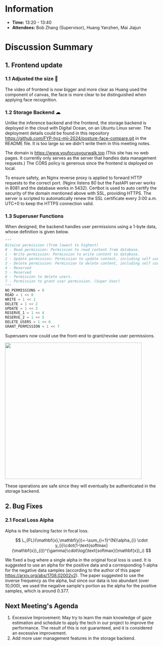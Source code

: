 # Information
- **Time:** 13:20 - 13:40
- **Attendees:** Bob Zhang (Supervisor), Huang Yanzhen, Mai Jiajun
# Discussion Summary

## 1. Frontend update
### 1.1 Adjusted the size 🎨
The video of frontend is now bigger and more clear as Huang used the component of canvas, the face is more clear to be distinguished when applying face recognition.

### 1.2 Storage Backend ☁
Unlike the inference backend and the frontend, the storage backend is deployed in the cloud with Digital Ocean, on an Ubuntu Linux server. The deployment details could be found in this repository https://github.com/FYP-hyz-mjj-2024/posture-face-compare.git in the README file. It is too large so we didn't write them in this meeting notes.

The domain is https://www.youfocusyourwalk.top (This site has no web pages. It currently only serves as the server that handles data management requests.) The CORS policy is generous since the frontend is deployed on local.

To ensure safety, an Nginx reverse proxy is applied to forward HTTP requests to the correct port. (Nginx listens 80 but the FastAPI server works in 8081 and the database works in 5432). Certbot is used to auto certify the security of the domain mentioned above with SSL, providing HTTPS. The server is scripted to automatically renew the SSL certificate every 3:00 a.m. UTC+0 to keep the HTTPS connection valid.

### 1.3 Superuser Functions
When designed, the backend handles user permissions using a 1-byte data, whose definition is given below.

```python
"""  
Bitwise permission (from lowest to highest)  
0 - Read permission: Permission to read content from database.  
1 - Write permission: Permission to write content to database.  
2 - Update permission: Permission to update content, including self user profile to database.  
3 - Delete permission: Permission to delete content, including self user profile from database.  
4 - Reserved  
5 - Reserved  
6 - Permission to delete users.  
7 - Permission to grant user permission. (Super User)  
"""  
NO_PERMISSIONS = 0  
READ = 1 << 0  
WRITE = 1 << 1  
DELETE = 1 << 2  
UPDATE = 1 << 3  
RESERVE_1 = 1 << 4  
RESERVE_2 = 1 << 5  
DELETE_USERS = 1 << 6  
GRANT_PERMISSION = 1 << 7
```

Superusers now could use the front-end to grant/revoke user permissions.

<img src="https://s2.loli.net/2025/04/01/sJ4r5CkeyTjm8FV.png" width="450px">

These operations are safe since they will eventually be authenticated in the storage backend.

## 2. Bug Fixes
### 2.1 Focal Loss Alpha
Alpha is the balancing factor in focal loss. 

$$
    L_{FL}(\mathbf{x},\mathbf{y})=-\sum_{i=1}^{N}\alpha_{i} \cdot y_{i}\cdot(1-\text{softmax}(\mathbf{x})_{i})^{\gamma}\cdot\log(\text{softmax}(\mathbf{x})_i)
$$

We fixed a bug where a single alpha in the original focal loss is used. It is suggested to use an alpha for the positive data and a corresponding 1-alpha for the negative data samples (according to the author of this paper https://arxiv.org/abs/1708.02002v2). The paper suggested to use the inverse frequency as the alpha, but since our data is too abundant (over 10,000), we used the negative sample's portion as the alpha for the positive samples, which is around 0.377.

## Next Meeting's Agenda
1. Excessive Improvement: May try to learn the main knowledge of gaze estimation and schedule to apply the tech in our project to improve the performance. The result of this is not guaranteed, and it is considered an excessive improvement.
2. Add more user management features in the storage backend.